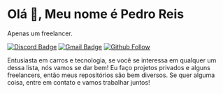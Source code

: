 # Olá 👋, Meu nome é Pedro Reis

Apenas um freelancer.

[![Discord Badge](https://img.shields.io/badge/Discord-DoutorWaze%238659-f5ce33)](DoutorWaze#8659) 
[![Gmail Badge](https://img.shields.io/badge/-pedroandradereis2007@gmail.com-f5ce33?style=flat-square&logo=Gmail&logoColor=white&link=mailto:pedroandradereis2007@gmail.com)](mailto:pedroandradereis2007@gmail.com)
[![Github Follow](https://img.shields.io/github/followers/queendeveloperbr?style=social)](https://github.com/queendeveloperbr)

Entusiasta em carros e tecnologia, se você se interessa em qualquer um dessa lista, nós vamos se dar bem!
Eu faço projetos privados e alguns freelancers, então meus repositórios são bem diversos.
Se quer alguma coisa, entre em contato e vamos trabalhar juntos!

